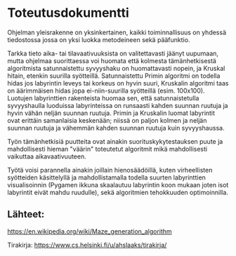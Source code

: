 # Toteutusdokumentti

Ohjelman yleisrakenne on yksinkertainen, kaikki toiminnallisuus on yhdessä tiedostossa jossa on yksi luokka metodeineen sekä pääfunktio.

Tarkka tieto aika- tai tilavaativuuksista on valitettavasti jäänyt uupumaan, mutta ohjelmaa suorittaessa voi huomata että kolmesta tämänhetkisestä algoritmista satunnaistettu syvyyshaku on huomattavasti nopein, ja Kruskal hitain, etenkin suurilla syötteillä. Satunnaistettu Primin algoritmi on todella hidas jos labyrintin leveys tai korkeus on hyvin suuri, Kruskalin algoritmi taas on äärimmäisen hidas jopa ei-niin-suurilla syötteillä (esim. 100x100). Luotujen labyrinttien rakenteista huomaa sen, että satunnaistetulla syvyyshaulla luoduissa labyrinteissa on runsaasti kahden suunnan ruutuja ja hyvin vähän neljän suunnan ruutuja. Primin ja Kruskalin luomat labyrintit ovat erittäin samanlaisia keskenään; niissä on paljon kolmen ja neljän suunnan ruutuja ja vähemmän kahden suunnan ruutuja kuin syvyyshaussa.

Työn tämänhetkisiä puutteita ovat ainakin suorituskykytestauksen puute ja mahdollisesti hieman "väärin" toteutetut algoritmit mikä mahdollisesti vaikuttaa aikavaativuuteen.

Työtä voisi parannella ainakin joillain hienosäädöillä, kuten virheellisten syötteiden käsittelyllä ja mahdollistamalla todella suurten labyrinttien visualisoinnin (Pygamen ikkuna skaalautuu labyrintin koon mukaan joten isot labyrintit eivät mahdu ruudulle), sekä algoritmien tehokkuuden optimoinnilla.


## Lähteet:

https://en.wikipedia.org/wiki/Maze_generation_algorithm

Tirakirja:
https://www.cs.helsinki.fi/u/ahslaaks/tirakirja/
